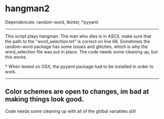 # hangman2

Dependencies:
random-word, tkinter, *pyyaml


------
This script plays hangman. The man who dies is in ASCII, make sure that the path to the "word_selection.txt" is correct on line 66. Sometimes the random-word package has some issues and glitches, which is why the word_selection file was put in place. The code needs some cleaning up, but this works.


\* When tested on OSX, the pyyaml package had to be installed in order to work.

------
Color schemes are open to changes, im bad at making things look good.
------
Code needs some cleaning up with all of the global variables still

